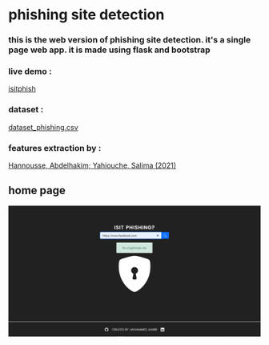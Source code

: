 # phishing site detection

### this is the web version of phishing site detection. it's a single page web app. it is made using flask and bootstrap

### live demo :

[isitphish](https://isitphish.herokuapp.com)

### dataset :

[dataset_phishing.csv](https://www.kaggle.com/shashwatwork/web-page-phishing-detection-dataset)

### features extraction by :

[Hannousse, Abdelhakim; Yahiouche, Salima (2021)](https://data.mendeley.com/datasets/c2gw7fy2j4/3)

## home page

![home page](FlaskPhish/assests/home.png)

